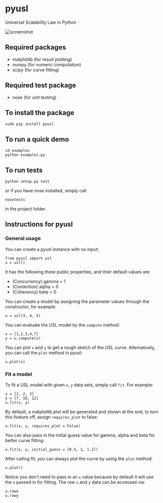 # pyusl
Universal Scalability Law in Python

![screenshot](http://github.com/wip727/PyUSL/exaples/images/pyusl.png "USL curve")

## Required packages
* matplotlib (for result plotting)
* numpy (for numeric computation)
* scipy (for curve fitting)

## Required test package
* nose (for unit testing)

## To install the package
```
sudo pip install pyusl
```

## To run a quick demo
```
cd examples
python example1.py
```

## To run tests
```
python setup.py test
```
or if you have nose installed, simply call
```
nosetests
```
in the project folder.

## Instructions for pyusl
### General usage
You can create a pyusl instance with no input:
```
from pyusl import usl
u = usl()
```
It has the following three public properties, and their default values are:
* (Concurrency) gamma = 1
* (Contention) alpha = 0
* (Coherency) beta = 0

You can create a model by assigning the parameter values through the constructor, for example:
```
u = usl(3, 4, 5)
```

You can evaluate the USL model by the `compute` method:
```
x = [1,2,3,4,7]
y = u.compute(x)
```
You can plot `x` and `y` to get a rough sketch of the USL curve. Alternatively, you can call the `plot` method in pyusl:
```
u.plot(x)
```
### Fit a model

To fit a USL model with given `x`, `y` data sets, simply call `fit`. For example:
```
x = [1, 2, 3]
y = [7, 10, 12]
u.fit(x, y)
```
By default, a matplotlib plot will be generated and shown at the end, to turn this feature off, assign `requires_plot` to false:
```
u.fit(x, y, requires_plot = False)
```
You can also pass in the initial guess value for gamma, alpha and beta for better curve fitting:
```
u.fit(x, y, initial_guess = [0.5, 1, 1.2])
```
After calling fit, you can always plot the curve by using the `plot` method:
```
u.plot()
```
Notice you don't need to pass in an `x` value because by default it will use the `x` passed in for fitting. The raw `x` and `y` data can be accessed via:
```
u.rawx
u.rawy
```
